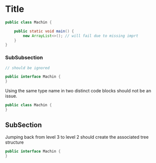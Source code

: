 # Title

```java
public class Machin {

    public static void main() {
        new ArrayList<>(); // will fail due to missing imprt
    }
}
```

### SubSubsection

```js
// should be ignored
```

```java
public interface Machin {
}
```

Using the same type name in two distinct code blocks should not be an issue.

```java
public class Machin {
}
```

## SubSection

Jumping back from level 3 to level 2 should create the associated tree structure

```java
public interface Machin {
}
```
